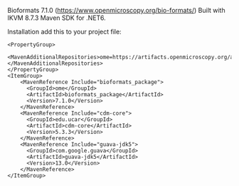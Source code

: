 Bioformats 7.1.0 (https://www.openmicroscopy.org/bio-formats/) Built with IKVM 8.7.3 Maven SDK for .NET6.

Installation add this to your project file:
```
<PropertyGroup>
  <MavenAdditionalRepositories>ome=https://artifacts.openmicroscopy.org/artifactory/maven/;edu.ucar=https://maven.scijava.org/content/repositories/public/;</MavenAdditionalRepositories>
</PropertyGroup> 
<ItemGroup>
    <MavenReference Include="bioformats_package">
      <GroupId>ome</GroupId>
      <ArtifactId>bioformats_package</ArtifactId>
      <Version>7.1.0</Version>
    </MavenReference>
    <MavenReference Include="cdm-core">
      <GroupId>edu.ucar</GroupId>
      <ArtifactId>cdm-core</ArtifactId>
      <Version>5.3.3</Version>
    </MavenReference>
    <MavenReference Include="guava-jdk5">
      <GroupId>com.google.guava</GroupId>
      <ArtifactId>guava-jdk5</ArtifactId>
      <Version>13.0</Version>
    </MavenReference>
</ItemGroup>
```
